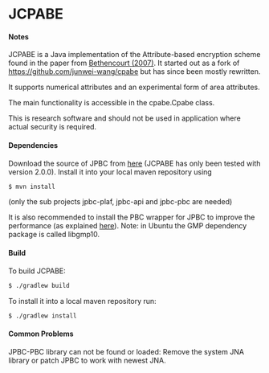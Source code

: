 # JCPABE

#### Notes

JCPABE is a Java implementation of the Attribute-based encryption scheme found in the paper from [Bethencourt (2007)](http://acsc.cs.utexas.edu/cpabe/).
It started out as a fork of https://github.com/junwei-wang/cpabe but has since been mostly rewritten.

It supports numerical attributes and an experimental form of area attributes.

The main functionality is accessible in the cpabe.Cpabe class.

This is research software and should not be used in application where actual security is required.

#### Dependencies
Download the source of JPBC from [here](http://sourceforge.net/p/jpbc/code/) (JCPABE has only been tested with version 2.0.0).
Install it into your local maven repository using
```sh
$ mvn install
```
(only the sub projects jpbc-plaf, jpbc-api and jpbc-pbc are needed)

It is also recommended to install the PBC wrapper for JPBC to improve the performance (as explained [here](http://gas.dia.unisa.it/projects/jpbc/docs/pbcwrapper.html)). Note: in Ubuntu the GMP dependency package is called libgmp10.


#### Build
To build JCPABE:
```sh
$ ./gradlew build
```

To install it into a local maven repository run:
```sh
$ ./gradlew install
```


#### Common Problems

JPBC-PBC library can not be found or loaded:
Remove the system JNA library or patch JPBC to work with newest JNA.
